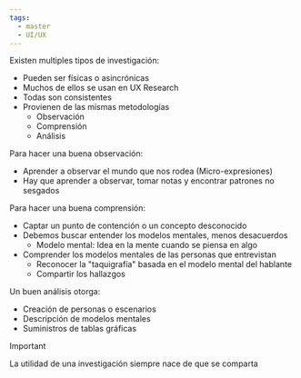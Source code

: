 ```yaml
---
tags:
  - master
  - UI/UX
---
```

Existen multiples tipos de investigación:
- Pueden ser físicas o asincrónicas
- Muchos de ellos se usan en UX Research
- Todas son consistentes
- Provienen de las mismas metodologías
	- Observación
	- Comprensión
	- Análisis

Para hacer una buena observación:
- Aprender a observar el mundo que nos rodea (Micro-expresiones)
- Hay que aprender a observar, tomar notas y encontrar patrones no sesgados

Para hacer una buena comprensión:
- Captar un punto de contención o un concepto desconocido
- Debemos buscar entender los modelos mentales, menos desacuerdos
	- Modelo mental: Idea en la mente cuando se piensa en algo
- Comprender los modelos mentales de las personas que entrevistan
	- Reconocer la "taquigrafía" basada en el modelo mental del hablante
	- Compartir los hallazgos

Un buen análisis otorga:
- Creación de personas o escenarios
- Descripción de modelos mentales
- Suministros de tablas gráficas

>[!IMPORTANT]
> La utilidad de una investigación siempre nace de que se comparta
